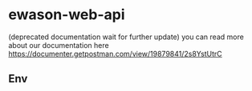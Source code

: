 # ewason-web-api
(deprecated documentation wait for further update)
you can read more about our documentation here https://documenter.getpostman.com/view/19879841/2s8YstUtrC

## Env
